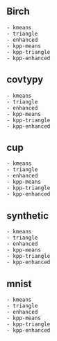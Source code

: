 ## Birch
	- kmeans
	- triangle
	- enhanced
	- kpp-means
	- kpp-triangle
	- kpp-enhanced

## covtypy
	- kmeans
	- triangle
	- enhanced
	- kpp-means
	- kpp-triangle
	- kpp-enhanced

## cup
	- kmeans
	- triangle
	- enhanced
	- kpp-means
	- kpp-triangle
	- kpp-enhanced

## synthetic
	- kmeans
	- triangle
	- enhanced
	- kpp-means
	- kpp-triangle
	- kpp-enhanced

## mnist
	- kmeans
	- triangle
	- enhanced
	- kpp-means
	- kpp-triangle
	- kpp-enhanced